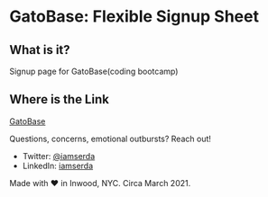 # GatoBase: Flexible Signup Sheet

## What is it?
Signup page for GatoBase(coding bootcamp)

## Where is the Link
<a href="https://iamserda.github.io/gatobase" target="_blank">GatoBase</a>


Questions, concerns, emotional outbursts? Reach out!
- Twitter: <a href="https://twitter.com/iamserda">@iamserda</a>
- LinkedIn: <a href="https://linkedin.com/in/iamserda" target="_blank">iamserda</a>

Made with ❤️ in Inwood, NYC. Circa March 2021.
